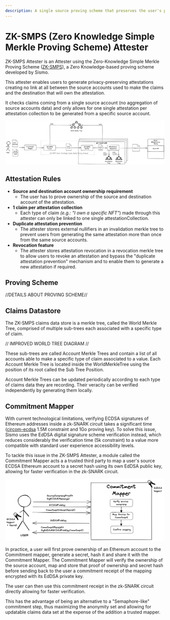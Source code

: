 ```yaml
---
description: A single source proving scheme that preserves the user's privacy
---
```


# ZK-SMPS (Zero Knowledge Simple Merkle Proving Scheme) Attester

ZK-SMPS Attester is an Attester using the Zero-Knowledge Simple Merkle Proving Scheme ([ZK-SMPS](https://github.com/sismo-core/ZK-SMPS)), a Zero Knowledge-based proving scheme developed by Sismo.&#x20;

This attester enables users to generate privacy-preserving attestations creating no link at all between the source accounts used to make the claims and the destination that will own the attestation.

It checks claims coming from a single source account (no aggregation of source accounts data) and only allows for one single attestation per attestation collection to be generated from a specific source account.

![](<../../.gitbook/assets/Sismo Attester ZK-SMPS (1).png>)

## Attestation Rules

* **Source and destination account ownership requirement**
  * The user has to prove ownership of the source and destination account of the attestation.
* **1 claim per attestation collection**
  * Each type of claim _(e.g.: "I own a specific NFT"_) made through this attester can only be linked to one single attestationCollection.
* **Duplicate attestation prevention**
  * The attester stores external nullifiers in an invalidation merkle tree to prevent users from generating the same attestation more than once from the same source accounts.&#x20;
* **Revocation feature**
  * The attester stores attestation revocation in a revocation merkle tree to allow users to revoke an attestation and bypass the "duplicate attestation prevention" mechanism and to enable them to generate a new attestation if required.

## Proving Scheme

//DETAILS ABOUT PROVING SCHEME//

## Claims Datastore

The ZK-SMPS claims data store is a merkle tree, called the World Merkle Tree, comprised of multiple sub-trees each associated with a specific type of claim.&#x20;

// IMPROVED WORLD TREE DIAGRAM //

These sub-trees are called Account Merkle Trees and contain a list of all accounts able to make a specific type of claim associated to a value. Each Account Merkle Tree is located inside the WorldMerkleTree using the position of its root called the Sub Tree Position.&#x20;

Account Merkle Trees can be updated periodically according to each type of claims data they are recording. Their veracity can be verified independently by generating them locally.

## Commitment Mapper

With current technological limitations, verifying ECDSA signatures of Ethereum addresses inside a zk-SNARK circuit takes a significant time ([circom-ecdsa](https://github.com/0xPARC/circom-ecdsa/blob/master/README.md) 1.5M constraint and 1Go proving key). To solve this issue, Sismo uses the EdDSA digital signature scheme verification instead, which reduces considerably the verification time (5k constraint) to a value more compatible with standard user experience accessibility levels.

To tackle this issue in the ZK-SMPS Attester, a module called the Commitment Mapper acts a a trusted third party to map a user's source ECDSA Ethereum account to a secret hash using its own EdDSA public key, allowing for faster verification in the zk-SNARK circuit.

![](<../../.gitbook/assets/Commitment Mapper (4).png>)

In practice, a user will first prove ownership of an Ethereum account to the Commitment mapper, generate a secret, hash it and share it with the Commitment Mapper. The Commitment Mapper will verify the ownership of the source account, map and store that proof of ownership and secret hash before sending back to the user a commitment receipt of the mapping encrypted with its EdDSA private key.&#x20;

The user can then use this commitment receipt in the zk-SNARK circuit directly allowing for faster verification.

This has the advantage of being an alternative to a "Semaphore-like" commitment step, thus  maximizing the anonymity set and allowing for updatable claims data set at the expense of the addition a trusted mapper.
